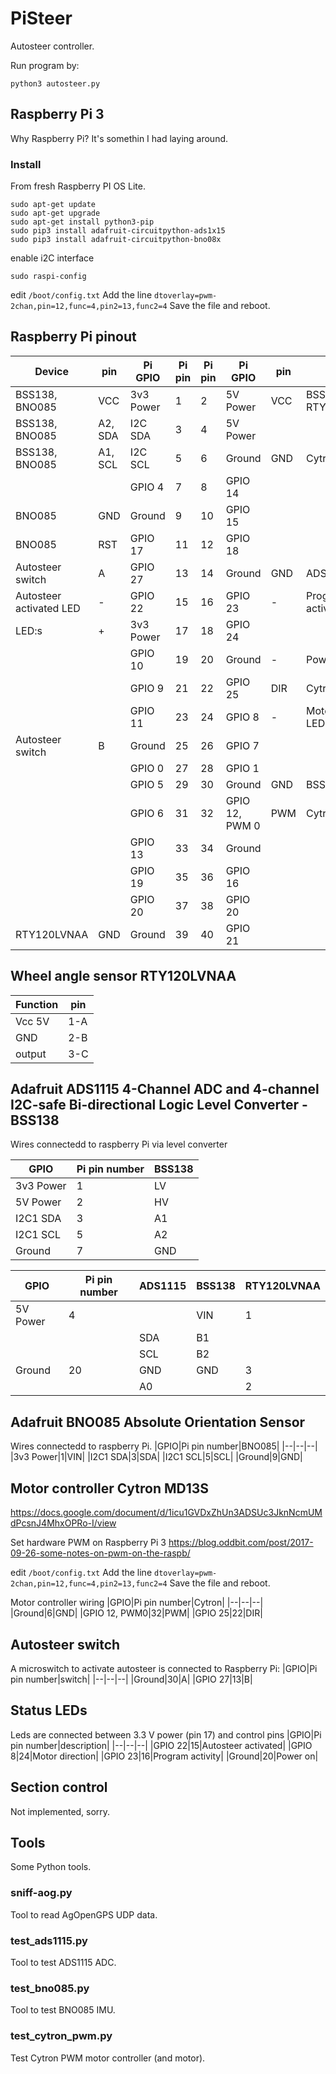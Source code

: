 # PiSteer
Autosteer controller.

Run program by:

`python3 autosteer.py`

## Raspberry Pi 3
Why Raspberry Pi? It's somethin I had laying around.

### Install

From fresh Raspberry PI OS Lite.
```
sudo apt-get update
sudo apt-get upgrade
sudo apt-get install python3-pip
sudo pip3 install adafruit-circuitpython-ads1x15
sudo pip3 install adafruit-circuitpython-bno08x
```

enable i2C interface

`sudo raspi-config`

edit `/boot/config.txt` Add the line `dtoverlay=pwm-2chan,pin=12,func=4,pin2=13,func2=4` Save the file and reboot.

## Raspberry Pi pinout
|Device|pin|Pi GPIO|Pi pin|Pi pin|Pi GPIO|pin|Device|
|--|--|--|--|--|--|--|--|
|BSS138, BNO085|VCC|3v3 Power|1|2|5V Power|VCC|BSS138, RTY120LVNAA|
|BSS138, BNO085|A2, SDA|I2C SDA|3|4|5V Power|||
|BSS138, BNO085|A1, SCL|I2C SCL|5|6|Ground|GND|Cytron|
|||GPIO 4|7|8|GPIO 14|||
|BNO085|GND|Ground|9|10|GPIO 15|||
|BNO085|RST|GPIO 17|11|12|GPIO 18|||
|Autosteer switch|A|GPIO 27|13|14|Ground|GND|ADS1115|
|Autosteer activated LED|-|GPIO 22|15|16|GPIO 23|-|Program activity LED|
|LED:s|+|3v3 Power|17|18|GPIO 24|||
|||GPIO 10|19|20|Ground|-|Power LED|
|||GPIO 9|21|22|GPIO 25|DIR|Cytron|
|||GPIO 11|23|24|GPIO 8|-|Motor direction LED|
|Autosteer switch|B|Ground|25|26|GPIO 7|||
|||GPIO 0|27|28|GPIO 1|||
|||GPIO 5|29|30|Ground|GND|BSS138|
|||GPIO 6|31|32|GPIO 12, PWM 0|PWM|Cytron|
|||GPIO 13|33|34|Ground|||
|||GPIO 19|35|36|GPIO 16|||
|||GPIO 20|37|38|GPIO 20|||
|RTY120LVNAA|GND|Ground|39|40|GPIO 21|||

## Wheel angle sensor **RTY120LVNAA**
|Function|pin|
|--|--|
|Vcc 5V|1-A|
|GND|2-B|
|output|3-C|

## Adafruit ADS1115 4-Channel ADC and 4-channel I2C-safe Bi-directional Logic Level Converter - BSS138
Wires connectedd to raspberry Pi via level converter

|GPIO|Pi pin number|BSS138|
|--|--|--|
|3v3 Power|1|LV|
|5V Power|2|HV|
|I2C1 SDA|3|A1|
|I2C1 SCL|5|A2|
|Ground|7|GND||

|GPIO|Pi pin number|ADS1115|BSS138|RTY120LVNAA|
|--|--|--|--|--|
|5V Power|4||VIN|1|
|||SDA|B1||
|||SCL|B2||
|Ground|20|GND|GND|3|
|||A0||2|

## Adafruit BNO085 Absolute Orientation Sensor
Wires connectedd to raspberry Pi.
|GPIO|Pi pin number|BNO085|
|--|--|--|
|3v3 Power|1|VIN|
|I2C1 SDA|3|SDA|
|I2C1 SCL|5|SCL|
|Ground|9|GND|

## Motor controller Cytron MD13S
https://docs.google.com/document/d/1icu1GVDxZhUn3ADSUc3JknNcmUMdPcsnJ4MhxOPRo-I/view

Set hardware PWM on Raspberry Pi 3
https://blog.oddbit.com/post/2017-09-26-some-notes-on-pwm-on-the-raspb/

edit `/boot/config.txt`
Add the line `dtoverlay=pwm-2chan,pin=12,func=4,pin2=13,func2=4`
Save the file and reboot.

Motor controller wiring
|GPIO|Pi pin number|Cytron|
|--|--|--|
|Ground|6|GND|
|GPIO 12, PWM0|32|PWM|
|GPIO 25|22|DIR|

## Autosteer switch
A microswitch to activate autosteer is connected to Raspberry Pi:
|GPIO|Pi pin number|switch|
|--|--|--|
|Ground|30|A|
|GPIO 27|13|B|


## Status LEDs

Leds are connected between 3.3 V power (pin 17) and control pins
|GPIO|Pi pin number|description|
|--|--|--|
|GPIO 22|15|Autosteer activated|
|GPIO 8|24|Motor direction|
|GPIO 23|16|Program activity|
|Ground|20|Power on|

## Section control
Not implemented, sorry.

## Tools
Some Python tools.

### sniff-aog.py
Tool to read AgOpenGPS UDP data.

### test_ads1115.py
Tool to test ADS1115 ADC.

### test_bno085.py
Tool to test BNO085 IMU.

### test_cytron_pwm.py
Test Cytron PWM motor controller (and motor).
